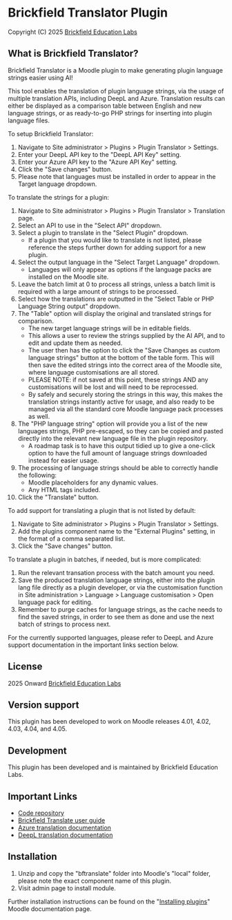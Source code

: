 # Brickfield Translator Plugin #
Copyright (C) 2025 [Brickfield Education Labs](https://www.brickfield.ie)

## What is Brickfield Translator?
Brickfield Translator is a Moodle plugin to make generating plugin language strings easier using AI!

This tool enables the translation of plugin language strings, via the usage of multiple translation APIs, including DeepL and Azure. Translation results can either be displayed as a comparison table between English and new language strings, or as ready-to-go PHP strings for inserting into plugin language files.

To setup Brickfield Translator:
1. Navigate to Site administrator > Plugins > Plugin Translator > Settings.
2. Enter your DeepL API key to the "DeepL API Key" setting.
3. Enter your Azure API key to the "Azure API Key" setting.
4. Click the "Save changes" button.
5. Please note that languages must be installed in order to appear in the Target language dropdown.

To translate the strings for a plugin:
1. Navigate to Site administrator > Plugins > Plugin Translator > Translation page.
2. Select an API to use in the "Select API" dropdown.
3. Select a plugin to translate in the "Select Plugin" dropdown.
   * If a plugin that you would like to translate is not listed, please reference the steps further down for adding support for a new plugin.
4. Select the output language in the "Select Target Language" dropdown.
   * Languages will only appear as options if the language packs are installed on the Moodle site.
5. Leave the batch limit at 0 to process all strings, unless a batch limit is required with a large amount of strings to be processed.
6. Select how the translations are outputted in the "Select Table or PHP Language String output" dropdown.
7. The "Table" option will display the original and translated strings for comparison.
   * The new target language strings will be in editable fields.
   * This allows a user to review the strings supplied by the AI API, and to edit and update them as needed.
   * The user then has the option to click the "Save Changes as custom language strings" button at the bottom of the table form. This will then save the edited strings into the correct area of the Moodle site, where language customisations are all stored.
   * PLEASE NOTE: if not saved at this point, these strings AND any customisations will be lost and will need to be reprocessed. 
   * By safely and securely storing the strings in this way, this makes the translation strings instantly active for usage, and also ready to be managed via all the standard core Moodle language pack processes as well.
8. The "PHP language string" option will provide you a list of the new languages strings, PHP pre-escaped, so they can be copied and pasted directly into the relevant new language file in the plugin repository.
   * A roadmap task is to have this output tidied up to give a one-click option to have the full amount of language strings downloaded instead for easier usage.
9. The processing of language strings should be able to correctly handle the following:
   * Moodle placeholders for any dynamic values.
   * Any HTML tags included.
10. Click the "Translate" button.

To add support for translating a plugin that is not listed by default:
1. Navigate to Site administrator > Plugins > Plugin Translator > Settings.
2. Add the plugins component name to the "External Plugins" setting, in the format of a comma separated list.
3. Click the "Save changes" button.

To translate a plugin in batches, if needed, but is more complicated:
1. Run the relevant transation process with the batch amount you need.
2. Save the produced translation language strings, either into the plugin lang file directly as a plugin developer, or via the customisation function in Site administration > Language > Language customisation > Open language pack for editing.
3. Remember to purge caches for language strings, as the cache needs to find the saved strings, in order to see them as done and use the next batch of strings to process next.

For the currently supported languages, please refer to DeepL and Azure support documentation in the important links section below.

## License ##
2025 Onward [Brickfield Education Labs](https://www.brickfield.ie)

## Version support #
This plugin has been developed to work on Moodle releases 4.01, 4.02, 4.03, 4.04, and 4.05.

## Development ##
This plugin has been developed and is maintained by Brickfield Education Labs.

## Important Links ##
* [Code repository](https://github.com/brickfield/moodle-local_bftranslate)
* [Brickfield Translate user guide](https://docs.brickfield.ie/local-bftranslate/)
* [Azure translation documentation](https://learn.microsoft.com/en-gb/azure/ai-services/translator/text-translation/reference/v3/reference)
* [DeepL translation documentation](https://developers.deepl.com/docs/api-reference/translate)

## Installation ##
1. Unzip and copy the "bftranslate" folder into Moodle's "local" folder, please note the exact component name of this plugin.
2. Visit admin page to install module.

Further installation instructions can be found on the
"[Installing plugins](http://docs.moodle.org/en/Installing_contributed_modules_or_plugins)" Moodle documentation page.